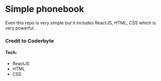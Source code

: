 # Simple phonebook

Even this repo is very simple but it includes ReactJS, HTML, CSS which is very powerful.

### Credit to Coderbyte

#### Tech:
- ReactJS
- HTML
- CSS
